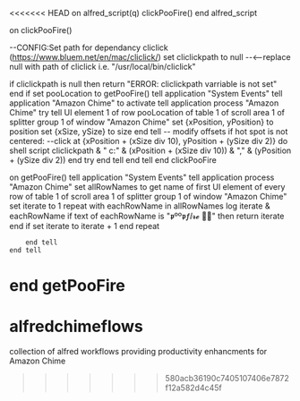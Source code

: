 <<<<<<< HEAD
on alfred_script(q)
clickPooFire()
end alfred_script

on clickPooFire()

--CONFIG:Set path for dependancy cliclick (https://www.bluem.net/en/mac/cliclick/)
set cliclickpath to null --<--replace null with path of cliclick i.e. "/usr/local/bin/cliclick"

if cliclickpath is null then
		return "ERROR: cliclickpath varriable is not set"
end if
set pooLocation to getPooFire()
	tell application "System Events"
		tell application "Amazon Chime" to activate
		tell application process "Amazon Chime"
			try
				tell UI element 1 of row pooLocation of table 1 of scroll area 1 of splitter group 1 of window "Amazon Chime"
					set {xPosition, yPosition} to position
					set {xSize, ySize} to size
				end tell
				-- modify offsets if hot spot is not centered:
				--click at {xPosition + (xSize div 10), yPosition + (ySize div 2)}
				do shell script cliclickpath & " c:" & (xPosition + (xSize div 10)) & "," & (yPosition + (ySize div 2))
			end try
		end tell
	end tell
end clickPooFire

on getPooFire()
	tell application "System Events"
		tell application process "Amazon Chime"
			set allRowNames to get name of first UI element of every row of table 1 of scroll area 1 of splitter group 1 of window "Amazon Chime"
			set iterate to 1
			repeat with eachRowName in allRowNames
				log iterate & eachRowName
				if text of eachRowName is "𝖕ºº𝖕𝒇ⅈ𝓻𝓮 💩🔥" then
					return iterate
				end if
				set iterate to iterate + 1
			end repeat
			
		end tell
	end tell
end getPooFire
=======
# alfredchimeflows
collection of alfred workflows providing productivity enhancments for Amazon Chime
>>>>>>> 580acb36190c7405107406e7872f12a582d4c45f
